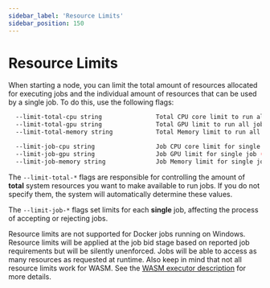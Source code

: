 ```yaml
---
sidebar_label: 'Resource Limits'
sidebar_position: 150
---
```


# Resource Limits

When starting a node, you can limit the total amount of resources allocated for executing jobs and the individual amount of resources that can be used by a single job. To do this, use the following flags:

```bash
  --limit-total-cpu string               Total CPU core limit to run all jobs (e.g. 500m, 2, 8).
  --limit-total-gpu string               Total GPU limit to run all jobs (e.g. 1, 2, or 8).
  --limit-total-memory string            Total Memory limit to run all jobs  (e.g. 500Mb, 2Gb, 8Gb).

  --limit-job-cpu string                 Job CPU core limit for single job (e.g. 500m, 2, 8).
  --limit-job-gpu string                 Job GPU limit for single job (e.g. 1, 2, or 8).
  --limit-job-memory string              Job Memory limit for single job  (e.g. 500Mb, 2Gb, 8Gb).
```

The `--limit-total-*` flags are responsible for controlling the amount of **total** system resources you want to make available to run jobs. If you do not specify them, the system will automatically determine these values.

The `--limit-job-*` flags set limits for each **single** job, affecting the process of accepting or rejecting jobs.


Resource limits are not supported for Docker jobs running on Windows. Resource
limits will be applied at the job bid stage based on reported job requirements
but will be silently unenforced. Jobs will be able to access as many resources
as requested at runtime.
Also keep in mind that not all resource limits work for WASM. See the [WASM executor description](../../getting-started/resources.md#wasm-executor) for more details.
